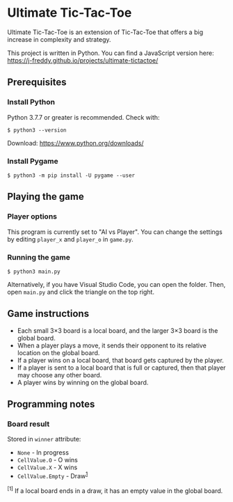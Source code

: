 # Ultimate Tic-Tac-Toe

Ultimate Tic-Tac-Toe is an extension of Tic-Tac-Toe that offers a big increase in complexity and strategy.

This project is written in Python. You can find a JavaScript version here:\
https://j-freddy.github.io/projects/ultimate-tictactoe/

## Prerequisites

### Install Python

Python 3.7.7 or greater is recommended. Check with:

```console
$ python3 --version
```

Download: https://www.python.org/downloads/

### Install Pygame

```console
$ python3 -m pip install -U pygame --user
```

## Playing the game

### Player options

This program is currently set to "AI vs Player". You can change the settings by editing `player_x` and `player_o` in `game.py`.

### Running the game

```console
$ python3 main.py
```

Alternatively, if you have Visual Studio Code, you can open the folder. Then, open `main.py` and click the triangle on the top right.

## Game instructions

- Each small 3×3 board is a local board, and the larger 3×3 board is the global board.
- When a player plays a move, it sends their opponent to its relative location on the global board.
- If a player wins on a local board, that board gets captured by the player.
- If a player is sent to a local board that is full or captured, then that player may choose any other board.
- A player wins by winning on the global board.

## Programming notes

### Board result

Stored in `winner` attribute:

- `None` - In progress
- `CellValue.O` - O wins
- `CellValue.X` - X wins
- `CellValue.Empty` - Draw<sup>[1](#f1)</sup>

<a name="f1"><sup>[1]</sup></a> If a local board ends in a draw, it has an empty value in the global board.
